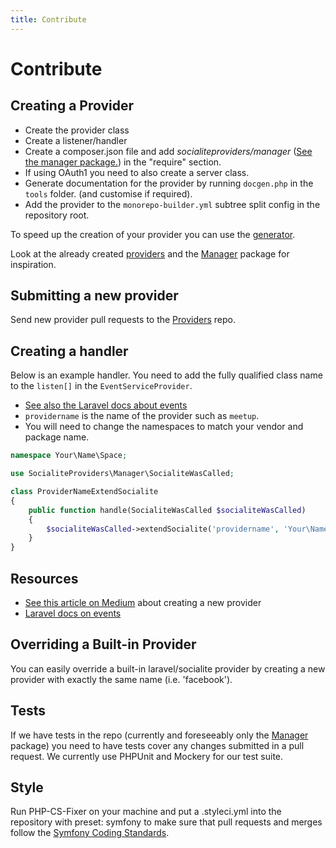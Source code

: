 ```yaml
---
title: Contribute
---
```


# Contribute

## Creating a Provider

* Create the provider class
* Create a listener/handler
* Create a composer.json file and add <em>socialiteproviders/manager</em> (<a href="https://github.com/SocialiteProviders/Manager">See the manager package.</a>) in the "require" section.
* If using OAuth1 you need to also create a server class.
* Generate documentation for the provider by running `docgen.php` in the `tools` folder. (and customise if required).
* Add the provider to the `monorepo-builder.yml` subtree split config in the repository root.

To speed up the creation of your provider you can use the <a href="https://github.com/SocialiteProviders/Generators">generator</a>.

Look at the already created <a href="#providers">providers</a> and the <a href="https://github.com/SocialiteProviders/Manager">Manager</a> package for inspiration.

## Submitting a new provider

Send new provider pull requests to the <a href="https://github.com/SocialiteProviders/Providers">Providers</a> repo.

## Creating a handler

Below is an example handler. You need to add the fully qualified class name to the `listen[]` in the `EventServiceProvider`.

* <a href="http://laravel.com/docs/5.0/events">See also the Laravel docs about events</a>
* `providername` is the name of the provider such as `meetup`.
* You will need to change the namespaces to match your vendor and package name.

```php
namespace Your\Name\Space;

use SocialiteProviders\Manager\SocialiteWasCalled;

class ProviderNameExtendSocialite
{
    public function handle(SocialiteWasCalled $socialiteWasCalled)
    {
        $socialiteWasCalled->extendSocialite('providername', 'Your\Name\Space\ProviderName');
    }
}
```

## Resources

* <a href="https://medium.com/@morrislaptop/adding-auth-providers-to-laravel-socialite-ca0335929e42">See this article on Medium</a> about creating a new provider
* <a href="http://laravel.com/docs/5.0/events">Laravel docs on events</a>

## Overriding a Built-in Provider

You can easily override a built-in laravel/socialite provider by creating a new provider with exactly the same name (i.e. 'facebook').

## Tests

If we have tests in the repo (currently and foreseeably only the <a href="https://github.com/SocialiteProviders/Manager">Manager</a> package)
you need to have tests cover any changes submitted in a pull request.  We currently use PHPUnit and Mockery for our test suite.

## Style

Run PHP-CS-Fixer on your machine and put a .styleci.yml into the repository with preset: symfony to make sure that pull requests and merges follow the <a href="http://symfony.com/doc/current/contributing/code/standards.html">Symfony Coding Standards</a>.
